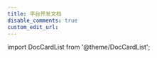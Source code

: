 ```yaml
---
title: 平台开发文档
disable_comments: true
custom_edit_url:
---
```


import DocCardList from '@theme/DocCardList';

<DocCardList />


